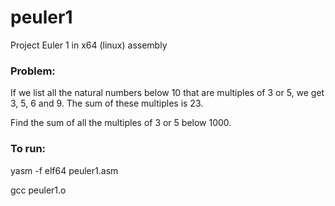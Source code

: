# peuler1
Project Euler 1 in x64 (linux) assembly
### Problem:
If we list all the natural numbers below 10 that are multiples of 3 or 5, we get 3, 5, 6 and 9. The sum of these multiples is 23.

Find the sum of all the multiples of 3 or 5 below 1000.

### To run:
yasm -f elf64 peuler1.asm

gcc peuler1.o
